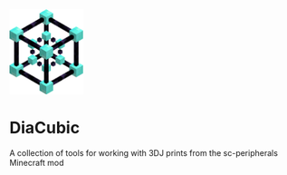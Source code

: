 <img src="https://github.com/LDexter/DiaCubic/blob/main/DiaCubic_Logo_Orth.png" width="130" alt="KaTeX">

# DiaCubic
A collection of tools for working with 3DJ prints from the sc-peripherals Minecraft mod

